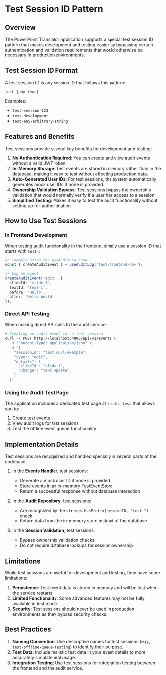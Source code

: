 # Test Session ID Pattern

## Overview

The PowerPoint Translator application supports a special test session ID pattern that makes development and testing easier by bypassing certain authentication and validation requirements that would otherwise be necessary in production environments.

## Test Session ID Format

A test session ID is any session ID that follows this pattern:
```
test-{any-text}
```

Examples:
- `test-session-123`
- `test-development`
- `test-any-arbitrary-string`

## Features and Benefits

Test sessions provide several key benefits for development and testing:

1. **No Authentication Required**: You can create and view audit events without a valid JWT token.
2. **In-Memory Storage**: Test events are stored in memory rather than in the database, making it easy to test without affecting production data.
3. **Auto-Generated User IDs**: For test sessions, the system automatically generates mock user IDs if none is provided.
4. **Ownership Validation Bypass**: Test sessions bypass the ownership validation that would normally verify if a user has access to a session.
5. **Simplified Testing**: Makes it easy to test the audit functionality without setting up full authentication.

## How to Use Test Sessions

### In Frontend Development

When testing audit functionality in the frontend, simply use a session ID that starts with `test-`:

```typescript
// Example using the useAuditLog hook
const { createAuditEvent } = useAuditLog('test-frontend-dev');

// Log an event
createAuditEvent('edit', { 
  slideId: 'slide-1',
  textId: 'text-1',
  before: 'Hello',
  after: 'Hello World'
});
```

### Direct API Testing

When making direct API calls to the audit service:

```bash
# Creating an audit event for a test session
curl -X POST http://localhost:4006/api/v1/events \
  -H "Content-Type: application/json" \
  -d '{
    "sessionId": "test-curl-example",
    "type": "edit",
    "details": {
      "slideId": "slide-1", 
      "change": "text update"
    }
  }'
```

### Using the Audit Test Page

The application includes a dedicated test page at `/audit-test` that allows you to:

1. Create test events
2. View audit logs for test sessions
3. Test the offline event queue functionality

## Implementation Details

Test sessions are recognized and handled specially in several parts of the codebase:

1. In the **Events Handler**, test sessions:
   - Generate a mock user ID if none is provided
   - Store events in an in-memory TestEventStore
   - Return a successful response without database interaction

2. In the **Audit Repository**, test sessions:
   - Are recognized by the `strings.HasPrefix(sessionID, "test-")` check
   - Return data from the in-memory store instead of the database

3. In the **Session Validation**, test sessions:
   - Bypass ownership validation checks
   - Do not require database lookups for session ownership

## Limitations

While test sessions are useful for development and testing, they have some limitations:

1. **Persistence**: Test event data is stored in memory and will be lost when the service restarts.
2. **Limited Functionality**: Some advanced features may not be fully available in test mode.
3. **Security**: Test sessions should never be used in production environments as they bypass security checks.

## Best Practices

1. **Naming Convention**: Use descriptive names for test sessions (e.g., `test-offline-queue-testing`) to identify their purpose.
2. **Test Data**: Include realistic test data in your event details to more accurately simulate real usage.
3. **Integration Testing**: Use test sessions for integration testing between the frontend and the audit service. 